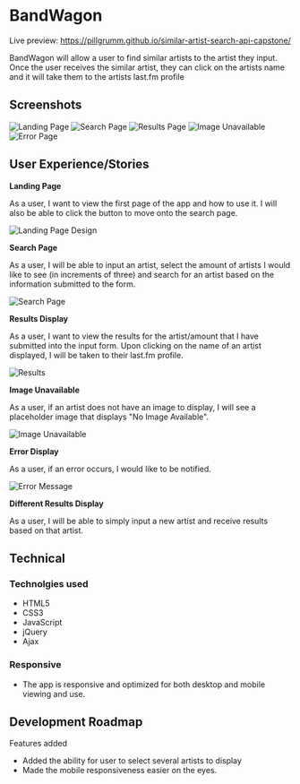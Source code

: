 # BandWagon

Live preview: https://pillgrumm.github.io/similar-artist-search-api-capstone/

BandWagon will allow a user to find similar artists to the artist they input. Once the user receives the similar artist, they can click on the artists name and it will take them to the artists last.fm profile

## Screenshots

![Landing Page](github-images/landing-page.jpg)
![Search Page](github-images/search-page1.jpg)
![Results Page](github-images/results-page.jpg)
![Image Unavailable](github-images/image-unavailable1.jpg)
![Error Page](github-images/error-page.jpg)

## User Experience/Stories

**Landing Page**

As a user, I want to view the first page of the app and how to use it. I will also be able to click the button to move onto the search page.

![Landing Page Design](wireframe-images/landing-page.jpg)

**Search Page**

As a user, I will be able to input an artist, select the amount of artists I would like to see (in increments of three) and search for an artist based on the information submitted to the form.

![Search Page](wireframe-images/search-page.jpg)

**Results Display**

As a user, I want to view the results for the artist/amount that I have submitted into the input form. Upon clicking on the name of an artist displayed, I will be taken to their last.fm profile.

![Results](wireframe-images/results-page.jpg)

**Image Unavailable**

As a user, if an artist does not have an image to display, I will see a placeholder image that displays "No Image Available".

![Image Unavailable](wireframe-images/image-unavailable.jpg)

**Error Display**

As a user, if an error occurs, I would like to be notified.

![Error Message](wireframe-images/error-page.jpg)

**Different Results Display**

As a user, I will be able to simply input a new artist and receive results based on that artist.

## Technical

<h3>Technolgies used</h3>
<ul>
  <li>HTML5</li>
  <li>CSS3</li>
  <li>JavaScript</li>
  <li>jQuery</li>
  <li>Ajax</li>
</ul>
<h3>Responsive</h3>
<ul>
  <li>The app is responsive and optimized for both desktop and mobile viewing and use.</li>
</ul>

## Development Roadmap
Features added
* Added the ability for user to select several artists to display
* Made the mobile responsiveness easier on the eyes.